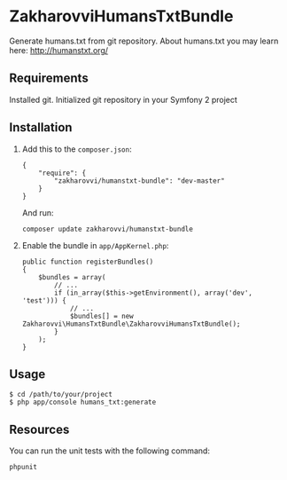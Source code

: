 ZakharovviHumansTxtBundle
==================================

Generate humans.txt from git repository.
About humans.txt you may learn here: http://humanstxt.org/

Requirements
------------

Installed git.
Initialized git repository in your Symfony 2 project

Installation
------------

1.  Add this to the `composer.json`:

        {
            "require": {
                "zakharovvi/humanstxt-bundle": "dev-master"
            }
        }

    And run:

        composer update zakharovvi/humanstxt-bundle

2.  Enable the bundle in `app/AppKernel.php`:

        public function registerBundles()
        {
            $bundles = array(
                // ...
                if (in_array($this->getEnvironment(), array('dev', 'test'))) {
                    // ...
                    $bundles[] = new Zakharovvi\HumansTxtBundle\ZakharovviHumansTxtBundle();
                }
            );
        }

Usage
-----

    $ cd /path/to/your/project
    $ php app/console humans_txt:generate

Resources
---------

You can run the unit tests with the following command:

    phpunit
